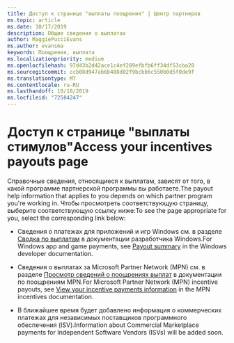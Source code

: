 ```yaml
---
title: Доступ к странице "выплаты поощрения" | Центр партнеров
ms.topic: article
ms.date: 10/17/2019
description: Общие сведения о выплатах
author: MaggiePucciEvans
ms.author: evansma
keywords: Поощрения, выплата
ms.localizationpriority: medium
ms.openlocfilehash: 97d43b2d42ace1c4ef289efbfb6ff34df53cba20
ms.sourcegitcommit: ccb08d947ab6b488d02f9bcbb6c550b0d5f0de9f
ms.translationtype: MT
ms.contentlocale: ru-RU
ms.lasthandoff: 10/18/2019
ms.locfileid: "72584247"
---
```

# <a name="access-your-incentives-payouts-page"></a><span data-ttu-id="53d8d-104">Доступ к странице "выплаты стимулов"</span><span class="sxs-lookup"><span data-stu-id="53d8d-104">Access your incentives payouts page</span></span>

<span data-ttu-id="53d8d-105">Справочные сведения, относящиеся к выплатам, зависят от того, в какой программе партнерской программы вы работаете.</span><span class="sxs-lookup"><span data-stu-id="53d8d-105">The payout help information that applies to you depends on which partner program you're working in.</span></span> <span data-ttu-id="53d8d-106">Чтобы просмотреть соответствующую страницу, выберите соответствующую ссылку ниже:</span><span class="sxs-lookup"><span data-stu-id="53d8d-106">To see the page appropriate for you, select the corresponding link below:</span></span>

- <span data-ttu-id="53d8d-107">Сведения о платежах для приложений и игр Windows см. в разделе [Сводка по выплатам](https://docs.microsoft.com/en-us/windows/uwp/publish/payout-summary) в документации разработчика Windows.</span><span class="sxs-lookup"><span data-stu-id="53d8d-107">For Windows app and game payments, see [Payout summary](https://docs.microsoft.com/en-us/windows/uwp/publish/payout-summary) in the Windows developer documentation.</span></span>

- <span data-ttu-id="53d8d-108">Сведения о выплатах за Microsoft Partner Network (MPN) см. в разделе [Просмотр сведений о поощрениях выплат](understand-incentive-payouts.md) в документации по поощрениям MPN.</span><span class="sxs-lookup"><span data-stu-id="53d8d-108">For Microsoft Partner Network (MPN) incentive payouts, see [View your incentive payments information](understand-incentive-payouts.md) in the MPN incentives documentation.</span></span>

- <span data-ttu-id="53d8d-109">В ближайшее время будет добавлено информация о коммерческих платежах для независимых поставщиков программного обеспечения (ISV).</span><span class="sxs-lookup"><span data-stu-id="53d8d-109">Information about Commercial Marketplace payments for Independent Software Vendors (ISVs) will be added soon.</span></span>
